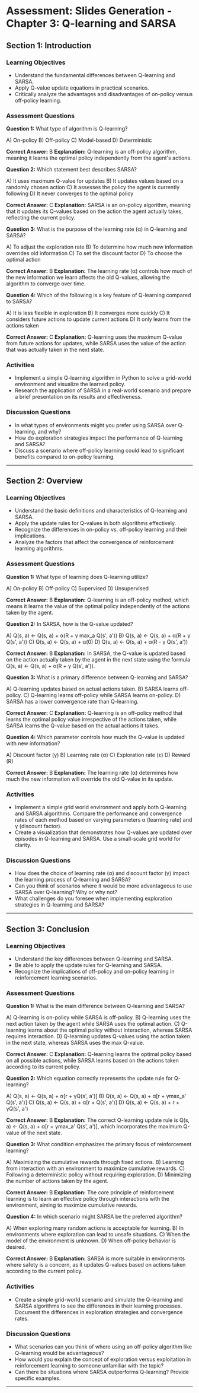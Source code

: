 # Assessment: Slides Generation - Chapter 3: Q-learning and SARSA

## Section 1: Introduction

### Learning Objectives
- Understand the fundamental differences between Q-learning and SARSA.
- Apply Q-value update equations in practical scenarios.
- Critically analyze the advantages and disadvantages of on-policy versus off-policy learning.

### Assessment Questions

**Question 1:** What type of algorithm is Q-learning?

  A) On-policy
  B) Off-policy
  C) Model-based
  D) Deterministic

**Correct Answer:** B
**Explanation:** Q-learning is an off-policy algorithm, meaning it learns the optimal policy independently from the agent's actions.

**Question 2:** Which statement best describes SARSA?

  A) It uses maximum Q-value for updates
  B) It updates values based on a randomly chosen action
  C) It assesses the policy the agent is currently following
  D) It never converges to the optimal policy

**Correct Answer:** C
**Explanation:** SARSA is an on-policy algorithm, meaning that it updates its Q-values based on the action the agent actually takes, reflecting the current policy.

**Question 3:** What is the purpose of the learning rate (α) in Q-learning and SARSA?

  A) To adjust the exploration rate
  B) To determine how much new information overrides old information
  C) To set the discount factor
  D) To choose the optimal action

**Correct Answer:** B
**Explanation:** The learning rate (α) controls how much of the new information we learn affects the old Q-values, allowing the algorithm to converge over time.

**Question 4:** Which of the following is a key feature of Q-learning compared to SARSA?

  A) It is less flexible in exploration
  B) It converges more quickly
  C) It considers future actions to update current actions
  D) It only learns from the actions taken

**Correct Answer:** C
**Explanation:** Q-learning uses the maximum Q-value from future actions for updates, while SARSA uses the value of the action that was actually taken in the next state.

### Activities
- Implement a simple Q-learning algorithm in Python to solve a grid-world environment and visualize the learned policy.
- Research the application of SARSA in a real-world scenario and prepare a brief presentation on its results and effectiveness.

### Discussion Questions
- In what types of environments might you prefer using SARSA over Q-learning, and why?
- How do exploration strategies impact the performance of Q-learning and SARSA?
- Discuss a scenario where off-policy learning could lead to significant benefits compared to on-policy learning.

---

## Section 2: Overview

### Learning Objectives
- Understand the basic definitions and characteristics of Q-learning and SARSA.
- Apply the update rules for Q-values in both algorithms effectively.
- Recognize the differences in on-policy vs. off-policy learning and their implications.
- Analyze the factors that affect the convergence of reinforcement learning algorithms.

### Assessment Questions

**Question 1:** What type of learning does Q-learning utilize?

  A) On-policy
  B) Off-policy
  C) Supervised
  D) Unsupervised

**Correct Answer:** B
**Explanation:** Q-learning is an off-policy method, which means it learns the value of the optimal policy independently of the actions taken by the agent.

**Question 2:** In SARSA, how is the Q-value updated?

  A) Q(s, a) <- Q(s, a) + α(R + γ max_a Q(s', a'))
  B) Q(s, a) <- Q(s, a) + α(R + γ Q(s', a'))
  C) Q(s, a) <- Q(s, a) + α(0)
  D) Q(s, a) <- Q(s, a) + α(R - γ Q(s', a'))

**Correct Answer:** B
**Explanation:** In SARSA, the Q-value is updated based on the action actually taken by the agent in the next state using the formula Q(s, a) <- Q(s, a) + α(R + γ Q(s', a')).

**Question 3:** What is a primary difference between Q-learning and SARSA?

  A) Q-learning updates based on actual actions taken.
  B) SARSA learns off-policy.
  C) Q-learning learns off-policy while SARSA learns on-policy.
  D) SARSA has a lower convergence rate than Q-learning.

**Correct Answer:** C
**Explanation:** Q-learning is an off-policy method that learns the optimal policy value irrespective of the actions taken, while SARSA learns the Q-value based on the actual actions it takes.

**Question 4:** Which parameter controls how much the Q-value is updated with new information?

  A) Discount factor (γ)
  B) Learning rate (α)
  C) Exploration rate (ε)
  D) Reward (R)

**Correct Answer:** B
**Explanation:** The learning rate (α) determines how much the new information will override the old Q-value in its update.

### Activities
- Implement a simple grid world environment and apply both Q-learning and SARSA algorithms. Compare the performance and convergence rates of each method based on varying parameters α (learning rate) and γ (discount factor).
- Create a visualization that demonstrates how Q-values are updated over episodes in Q-learning and SARSA. Use a small-scale grid world for clarity.

### Discussion Questions
- How does the choice of learning rate (α) and discount factor (γ) impact the learning process of Q-learning and SARSA?
- Can you think of scenarios where it would be more advantageous to use SARSA over Q-learning? Why or why not?
- What challenges do you foresee when implementing exploration strategies in Q-learning and SARSA?

---

## Section 3: Conclusion

### Learning Objectives
- Understand the key differences between Q-learning and SARSA.
- Be able to apply the update rules for Q-learning and SARSA.
- Recognize the implications of off-policy and on-policy learning in reinforcement learning scenarios.

### Assessment Questions

**Question 1:** What is the main difference between Q-learning and SARSA?

  A) Q-learning is on-policy while SARSA is off-policy.
  B) Q-learning uses the next action taken by the agent while SARSA uses the optimal action.
  C) Q-learning learns about the optimal policy without interaction, whereas SARSA requires interaction.
  D) Q-learning updates Q-values using the action taken in the next state, whereas SARSA uses the max Q-value.

**Correct Answer:** C
**Explanation:** Q-learning learns the optimal policy based on all possible actions, while SARSA learns based on the actions taken according to its current policy.

**Question 2:** Which equation correctly represents the update rule for Q-learning?

  A) Q(s, a) ← Q(s, a) + α[r + γQ(s', a')]
  B) Q(s, a) ← Q(s, a) + α[r + γmax_a' Q(s', a')]
  C) Q(s, a) ← Q(s, a) + α[r + Q(s', a')]
  D) Q(s, a) ← Q(s, a) + r + γQ(s', a')

**Correct Answer:** B
**Explanation:** The correct Q-learning update rule is Q(s, a) ← Q(s, a) + α[r + γmax_a' Q(s', a')], which incorporates the maximum Q-value of the next state.

**Question 3:** What condition emphasizes the primary focus of reinforcement learning?

  A) Maximizing the cumulative rewards through fixed actions.
  B) Learning from interaction with an environment to maximize cumulative rewards.
  C) Following a deterministic policy without requiring exploration.
  D) Minimizing the number of actions taken by the agent.

**Correct Answer:** B
**Explanation:** The core principle of reinforcement learning is to learn an effective policy through interactions with the environment, aiming to maximize cumulative rewards.

**Question 4:** In which scenario might SARSA be the preferred algorithm?

  A) When exploring many random actions is acceptable for learning.
  B) In environments where exploration can lead to unsafe situations.
  C) When the model of the environment is unknown.
  D) When off-policy behavior is desired.

**Correct Answer:** B
**Explanation:** SARSA is more suitable in environments where safety is a concern, as it updates Q-values based on actions taken according to the current policy.

### Activities
- Create a simple grid-world scenario and simulate the Q-learning and SARSA algorithms to see the differences in their learning processes. Document the differences in exploration strategies and convergence rates.

### Discussion Questions
- What scenarios can you think of where using an off-policy algorithm like Q-learning would be advantageous?
- How would you explain the concept of exploration versus exploitation in reinforcement learning to someone unfamiliar with the topic?
- Can there be situations where SARSA outperforms Q-learning? Provide specific examples.

---

